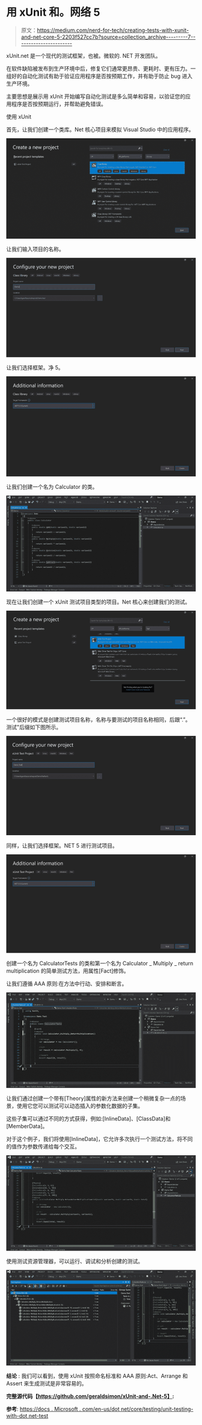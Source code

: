 # 用 xUnit 和。网络 5

> 原文：<https://medium.com/nerd-for-tech/creating-tests-with-xunit-and-net-core-5-2203f527cc7b?source=collection_archive---------7----------------------->

xUnit.net 是一个现代的测试框架，也被。微软的. NET 开发团队。

在软件缺陷被发布到生产环境中后，修复它们通常更昂贵、更耗时、更有压力。一组好的自动化测试有助于验证应用程序是否按预期工作，并有助于防止 bug 进入生产环境。

主要思想是展示用 xUnit 开始编写自动化测试是多么简单和容易，以验证您的应用程序是否按预期运行，并帮助避免错误。

使用 xUnit

首先，让我们创建一个类库。Net 核心项目来模拟 Visual Studio 中的应用程序。

![](img/dcabd827e69c3661a37d487448bbc133.png)

让我们输入项目的名称。

![](img/d6e8167fb3746fbf93bd2461b998aadf.png)

让我们选择框架。净 5。

![](img/14076849cb0e1426b3e1b34f7c705d7a.png)

让我们创建一个名为 Calculator 的类。

![](img/e442bc32859faa512feda8cfc7eea536.png)

现在让我们创建一个 xUnit 测试项目类型的项目。Net 核心来创建我们的测试。

![](img/8f353ccef5a46c0148d276951186de8a.png)

一个很好的模式是创建测试项目名称，名称与要测试的项目名称相同，后跟“.”。测试"后缀如下图所示。

![](img/5d7c7084ce96d2ca0c9a581f1824364e.png)

同样，让我们选择框架。NET 5 进行测试项目。

![](img/748cd69be9197f2791c0cc05427e1102.png)

创建一个名为 CalculatorTests 的类和第一个名为 Calculator _ Multiply _ return multiplication 的简单测试方法，用属性[Fact]修饰。

让我们遵循 AAA 原则:在方法中行动、安排和断言。

![](img/49758ff8a8a405dcc091dcde2ecbac39.png)

让我们通过创建一个带有[Theory]属性的新方法来创建一个稍微复杂一点的场景，使用它您可以测试可以动态插入的参数化数据的子集。

这些子集可以通过不同的方式获得，例如:[InlineData]、[ClassData]和[MemberData]。

对于这个例子，我们将使用[InlineData]，它允许多次执行一个测试方法，将不同的值作为参数传递给每个交互。

![](img/89482445f74ad41f4902100335b5e9db.png)

使用测试资源管理器，可以运行、调试和分析创建的测试。

![](img/d7688d8c3144101763976489f1fe77af.png)

**结论** :
我们可以看到，使用 xUnit 按照命名标准和 AAA 原则:Act、Arrange 和 Assert 来生成测试是非常容易的。

**完整源代码【https://github.com/geraldsimon/xUnit-and-.Net-5】:** 

**参考**:
[https://docs . Microsoft . com/en-us/dot net/core/testing/unit-testing-with-dot net-test](https://docs.microsoft.com/en-us/dotnet/core/testing/unit-testing-with-dotnet-test)